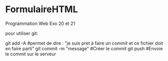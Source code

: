 # FormulaireHTML
Programmation Web
Exo 20 et 21

pour utiliser git:

git add -A                  #permet de dire : "je suis pret à faire un commit et ce fichier doit en faire parti"
git commit -m "message"     #Créer le commit
git push                    #Envoie le commit sur le serveur